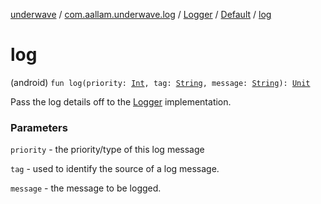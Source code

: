 [underwave](../../../index.md) / [com.aallam.underwave.log](../../index.md) / [Logger](../index.md) / [Default](index.md) / [log](./log.md)

# log

(android) `fun log(priority: `[`Int`](https://kotlinlang.org/api/latest/jvm/stdlib/kotlin/-int/index.html)`, tag: `[`String`](https://kotlinlang.org/api/latest/jvm/stdlib/kotlin/-string/index.html)`, message: `[`String`](https://kotlinlang.org/api/latest/jvm/stdlib/kotlin/-string/index.html)`): `[`Unit`](https://kotlinlang.org/api/latest/jvm/stdlib/kotlin/-unit/index.html)

Pass the log details off to the [Logger](../index.md) implementation.

### Parameters

`priority` - the priority/type of this log message

`tag` - used to identify the source of a log message.

`message` - the message to be logged.